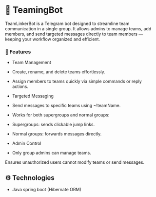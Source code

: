 # 🚀 TeamingBot

TeamLinkerBot is a Telegram bot designed to streamline team communication in a single group. It allows admins to manage teams, add members, and send targeted messages directly to team members — keeping your workflow organized and efficient.

### 🎯 Features

 - Team Management

 - Create, rename, and delete teams effortlessly.

 - Assign members to teams quickly via simple commands or reply actions.

 - Targeted Messaging

 - Send messages to specific teams using ~!teamName.

 - Works for both supergroups and normal groups:

 - Supergroups: sends clickable jump links.

 - Normal groups: forwards messages directly.

 - Admin Control

 - Only group admins can manage teams.

Ensures unauthorized users cannot modify teams or send messages.

## ⚙️ Technologies
 - Java spring boot (Hibernate ORM)

